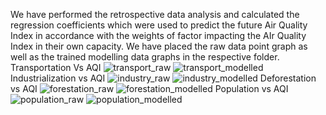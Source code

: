 We have performed the retrospective data analysis and calculated the regression coefficients which were used to predict the future Air Quality Index in accordance with the weights of factor impacting the AIr Quality Index in their own capacity.
We have placed the raw data point graph as well as the trained modelling data graphs in the respective folder.
Transportation  Vs AQI
![transport_raw](https://user-images.githubusercontent.com/73774815/154836292-f93109f7-e481-4058-8225-5a319bbdb740.PNG)
![transport_modelled](https://user-images.githubusercontent.com/73774815/154833997-1e6b4a9a-5753-4ade-b894-ce14cdc59d2d.PNG)
Industrialization vs AQI 
![industry_raw](https://user-images.githubusercontent.com/73774815/154834003-3a84d72a-bef3-4edc-afa2-f2502d5cad2b.PNG)
![industry_modelled](https://user-images.githubusercontent.com/73774815/154834116-b90470a3-3048-45f6-b62c-2d07bc1da646.PNG)
Deforestation vs AQI
![forestation_raw](https://user-images.githubusercontent.com/73774815/154834119-581ac73b-727d-47fa-865e-49141eef0383.PNG)
![forestation_modelled](https://user-images.githubusercontent.com/73774815/154834118-956c5d14-744a-4b4a-ab94-a707180bccd9.PNG)
Population vs AQI
![population_raw](https://user-images.githubusercontent.com/73774815/154834137-7a79cc54-4bd6-4220-a8dd-8c28a7483a6f.PNG)
![population_modelled](https://user-images.githubusercontent.com/73774815/154834138-b5f8655c-d09f-425f-b904-013ff9b8c324.PNG)

